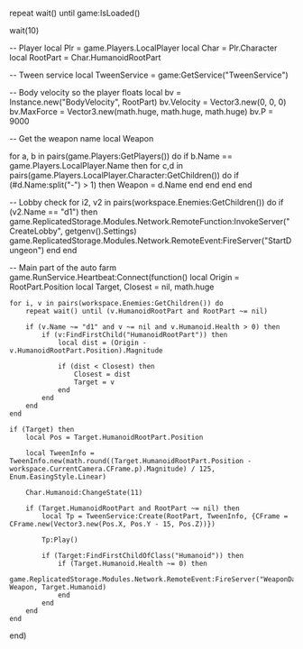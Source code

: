 repeat wait() until game:IsLoaded()

wait(10)

-- Player
local Plr = game.Players.LocalPlayer
local Char = Plr.Character
local RootPart = Char.HumanoidRootPart 

-- Tween service
local TweenService = game:GetService("TweenService")

-- Body velocity so the player floats
local bv = Instance.new("BodyVelocity", RootPart)
bv.Velocity = Vector3.new(0, 0, 0)
bv.MaxForce = Vector3.new(math.huge, math.huge, math.huge)
bv.P = 9000

-- Get the weapon name 
local Weapon

for a, b in pairs(game.Players:GetPlayers()) do
    if b.Name == game.Players.LocalPlayer.Name then
        for c,d in pairs(game.Players.LocalPlayer.Character:GetChildren()) do
            if (#d.Name:split("-") > 1) then
                Weapon = d.Name
            end
        end
    end
end

-- Lobby check
for i2, v2 in pairs(workspace.Enemies:GetChildren()) do
    if (v2.Name == "d1") then
        game.ReplicatedStorage.Modules.Network.RemoteFunction:InvokeServer("CreateLobby", getgenv().Settings)
        game.ReplicatedStorage.Modules.Network.RemoteEvent:FireServer("StartDungeon")
    end
end

-- Main part of the auto farm
game.RunService.Heartbeat:Connect(function()
    local Origin = RootPart.Position
    local Target, Closest = nil, math.huge
    
    for i, v in pairs(workspace.Enemies:GetChildren()) do
        repeat wait() until (v.HumanoidRootPart and RootPart ~= nil)
        
        if (v.Name ~= "d1" and v ~= nil and v.Humanoid.Health > 0) then
            if (v:FindFirstChild("HumanoidRootPart")) then
                local dist = (Origin - v.HumanoidRootPart.Position).Magnitude
                
                if (dist < Closest) then
                    Closest = dist
                    Target = v 
                end
            end
        end
    end
    
    if (Target) then
        local Pos = Target.HumanoidRootPart.Position
        
        local TweenInfo = TweenInfo.new(math.round((Target.HumanoidRootPart.Position - workspace.CurrentCamera.CFrame.p).Magnitude) / 125, Enum.EasingStyle.Linear)
        
        Char.Humanoid:ChangeState(11)
        
        if (Target.HumanoidRootPart and RootPart ~= nil) then
            local Tp = TweenService:Create(RootPart, TweenInfo, {CFrame = CFrame.new(Vector3.new(Pos.X, Pos.Y - 15, Pos.Z))})
            
            Tp:Play()
            
            if (Target:FindFirstChildOfClass("Humanoid")) then
                if (Target.Humanoid.Health ~= 0) then
                    game.ReplicatedStorage.Modules.Network.RemoteEvent:FireServer("WeaponDamage", Weapon, Target.Humanoid)
                end
            end
        end
    end
end)
